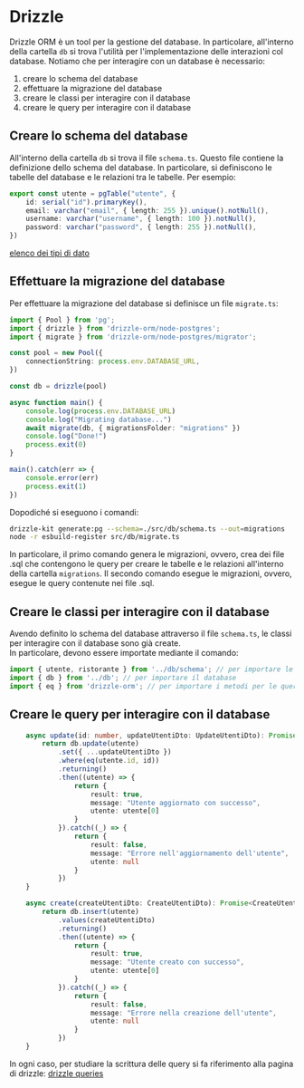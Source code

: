 # Drizzle 

Drizzle ORM è un tool per la gestione del database.
In particolare, all'interno della cartella ``db`` si trova l'utilità per
l'implementazione delle interazioni col database.
Notiamo che per interagire con un database è necessario:

1. creare lo schema del database
2. effettuare la migrazione del database
3. creare le classi per interagire con il database
4. creare le query per interagire con il database

## Creare lo schema del database

All'interno della cartella ``db`` si trova il file ``schema.ts``. Questo file
contiene la definizione dello schema del database. In particolare, si 
definiscono le tabelle del database e le relazioni tra le tabelle. Per esempio:

```ts
export const utente = pgTable("utente", {
	id: serial("id").primaryKey(),
	email: varchar("email", { length: 255 }).unique().notNull(),
	username: varchar("username", { length: 100 }).notNull(),
	password: varchar("password", { length: 255 }).notNull(),
})
```

[elenco dei tipi di dato](https://orm.drizzle.team/docs/column-types/pg)

## Effettuare la migrazione del database

Per effettuare la migrazione del database si definisce un file ``migrate.ts``:

```ts
import { Pool } from 'pg';
import { drizzle } from 'drizzle-orm/node-postgres';
import { migrate } from 'drizzle-orm/node-postgres/migrator';

const pool = new Pool({
	connectionString: process.env.DATABASE_URL,
})

const db = drizzle(pool)

async function main() {
	console.log(process.env.DATABASE_URL)
	console.log("Migrating database...")
	await migrate(db, { migrationsFolder: "migrations" })
	console.log("Done!")
	process.exit(0)
}

main().catch(err => {
	console.error(err)
	process.exit(1)
})
```

Dopodiché si eseguono i comandi:

```bash
drizzle-kit generate:pg --schema=./src/db/schema.ts --out=migrations
node -r esbuild-register src/db/migrate.ts
```

In particolare, il primo comando genera le migrazioni, ovvero, crea dei file
.sql che contengono le query per creare le tabelle e le relazioni all'interno
della cartella ``migrations``. Il secondo comando esegue le migrazioni, ovvero,
esegue le query contenute nei file .sql.

## Creare le classi per interagire con il database

Avendo definito lo schema del database attraverso il file ``schema.ts``, le
classi per interagire con il database sono già create.  
In particolare, devono essere importate mediante il comando:

```ts
import { utente, ristorante } from '../db/schema'; // per importare le classi delle tabelle esplicitate nello schema
import { db } from '../db'; // per importare il database
import { eq } from 'drizzle-orm'; // per importare i metodi per le query
```

## Creare le query per interagire con il database

```ts
	async update(id: number, updateUtentiDto: UpdateUtentiDto): Promise<UpdateUtentiResultDto> {
		return db.update(utente)
			.set({ ...updateUtentiDto })
			.where(eq(utente.id, id))
			.returning()
			.then((utente) => {
				return {
					result: true,
					message: "Utente aggiornato con successo",
					utente: utente[0]
				}
			}).catch((_) => {
				return {
					result: false,
					message: "Errore nell'aggiornamento dell'utente",
					utente: null
				}
			})
	}
```

```ts
	async create(createUtentiDto: CreateUtentiDto): Promise<CreateUtentiResultDto> {
		return db.insert(utente)
			.values(createUtentiDto)
			.returning()
			.then((utente) => {
				return {
					result: true,
					message: "Utente creato con successo",
					utente: utente[0]
				}
			}).catch((_) => {
				return {
					result: false,
					message: "Errore nella creazione dell'utente",
					utente: null
				}
			})
	}
```

In ogni caso, per studiare la scrittura delle query si fa riferimento alla
pagina di drizzle: [drizzle queries](https://orm.drizzle.team/docs/rqb)
